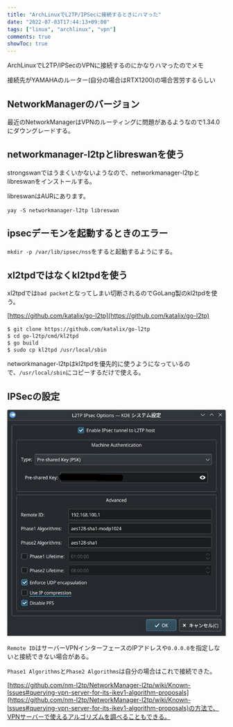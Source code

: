 ```yaml
---
title: "ArchLinuxでL2TP/IPSecに接続するときにハマった"
date: "2022-07-03T17:44:13+09:00"
tags: ["linux", "archlinux", "vpn"]
comments: true
showToc: true
---
```


ArchLinuxでL2TP/IPSecのVPNに接続するのにかなりハマったのでメモ

接続先がYAMAHAのルーター(自分の場合はRTX1200)の場合苦労するらしい

## NetworkManagerのバージョン

最近のNetworkManagerはVPNのルーティングに問題があるようなので1.34.0にダウングレードする。

## networkmanager-l2tpとlibreswanを使う

strongswanではうまくいかないようなので、networkmanager-l2tpとlibreswanをインストールする。

libreswanはAURにあります。

`yay -S networkmanager-l2tp libreswan`

## ipsecデーモンを起動するときのエラー

`mkdir -p /var/lib/ipsec/nss`をすると起動するようにする。

## xl2tpdではなくkl2tpdを使う

xl2tpdでは`bad packet`となってしまい切断されるのでGoLang製のkl2tpdを使う。

[https://github.com/katalix/go-l2tp](https://github.com/katalix/go-l2tp)

```
$ git clone https://github.com/katalix/go-l2tp
$ cd go-l2tp/cmd/kl2tpd
$ go build
$ sudo cp kl2tpd /usr/local/sbin
```

networkmanager-l2tpはkl2tpdを優先的に使うようになっているので、`/usr/local/sbin`にコピーするだけで使える。

## IPSecの設定

![ipsec-set](ipsec-set.jpg)

`Remote ID`はサーバーVPNインターフェースのIPアドレスや`0.0.0.0`を指定しないと接続できない場合がある。

`Phase1 Algorithms`と`Phase2 Algorithms`は自分の場合はこれで接続できた。

[https://github.com/nm-l2tp/NetworkManager-l2tp/wiki/Known-Issues#querying-vpn-server-for-its-ikev1-algorithm-proposals](https://github.com/nm-l2tp/NetworkManager-l2tp/wiki/Known-Issues#querying-vpn-server-for-its-ikev1-algorithm-proposals)の方法で、VPNサーバーで使えるアルゴリズムを調べることもできる。

